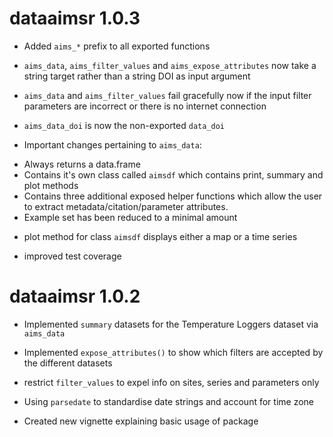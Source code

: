 # dataaimsr 1.0.3

* Added `aims_*` prefix to all exported functions

* `aims_data`, `aims_filter_values` and `aims_expose_attributes` now take a
string target rather than a string DOI as input argument

* `aims_data` and `aims_filter_values` fail gracefully now if the input
filter parameters are incorrect or there is no internet connection

* `aims_data_doi` is now the non-exported `data_doi`

* Important changes pertaining to `aims_data`:
 - Always returns a data.frame
 - Contains it's own class called `aimsdf` which contains print, summary and plot methods
 - Contains three additional exposed helper functions which allow the user to
 extract metadata/citation/parameter attributes.
 - Example set has been reduced to a minimal amount

* plot method for class `aimsdf` displays either a map or a time series

* improved test coverage

# dataaimsr 1.0.2

* Implemented `summary` datasets for the Temperature Loggers dataset via
`aims_data`

* Implemented `expose_attributes()` to show which filters are accepted
by the different datasets

* restrict `filter_values` to expel info on sites, series and parameters 
only

* Using `parsedate` to standardise date strings and account for time zone

* Created new vignette explaining basic usage of package

